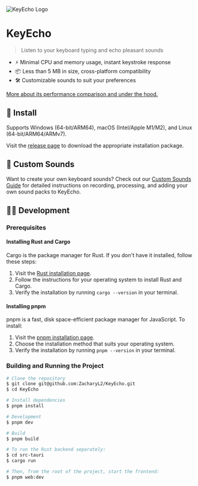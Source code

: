 ![KeyEcho Logo](https://i.imgur.com/3hb0T1H.png)

# KeyEcho

> Listen to your keyboard typing and echo pleasant sounds

- ⚡️ Minimal CPU and memory usage, instant keystroke response
- 📦 Less than 5 MB in size, cross-platform compatibility
- 🛠️ Customizable sounds to suit your preferences

[More about its performance comparison and under the hood.](https://webdeveloper.beehiiv.com/p/opensourced-keyecho-fastresponsive-keyboard-sounds-every-keystroke-using-tauri)

## 🚀 Install

Supports Windows (64-bit/ARM64), macOS (Intel/Apple M1/M2), and Linux (64-bit/ARM64/ARMv7).

Visit the [release page](https://github.com/ZacharyL2/KeyEcho/releases) to download the appropriate installation package.

## 🎵 Custom Sounds

Want to create your own keyboard sounds? Check out our [Custom Sounds Guide](CustomSounds.md) for detailed instructions on recording, processing, and adding your own sound packs to KeyEcho.

## 🧑‍💻 Development

### Prerequisites

#### Installing Rust and Cargo

Cargo is the package manager for Rust. If you don't have it installed, follow these steps:

1. Visit the [Rust installation page](https://www.rust-lang.org/tools/install).
2. Follow the instructions for your operating system to install Rust and Cargo.
3. Verify the installation by running `cargo --version` in your terminal.

#### Installing pnpm

pnpm is a fast, disk space-efficient package manager for JavaScript. To install:

1. Visit the [pnpm installation page](https://pnpm.io/installation).
2. Choose the installation method that suits your operating system.
3. Verify the installation by running `pnpm --version` in your terminal.

### Building and Running the Project

```bash
# Clone the repository
$ git clone git@github.com:ZacharyL2/KeyEcho.git
$ cd KeyEcho

# Install dependencies
$ pnpm install

# Development
$ pnpm dev

# Build
$ pnpm build

# To run the Rust backend separately:
$ cd src-tauri
$ cargo run

# Then, from the root of the project, start the frontend:
$ pnpm web:dev
```
